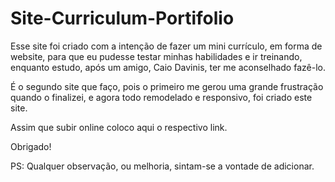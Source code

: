 # Site-Curriculum-Portifolio

Esse site foi criado com a intenção de fazer um mini currículo, em forma de website, para que eu pudesse testar minhas habilidades e ir treinando, enquanto estudo, após um amigo, Caio Davinis, ter me aconselhado fazê-lo.

É o segundo site que faço, pois o primeiro me gerou uma grande frustração quando o finalizei, e agora todo remodelado e responsivo, foi criado este site. 

Assim que subir online coloco aqui o respectivo link.

Obrigado!

PS: Qualquer observação, ou melhoria, sintam-se a vontade de adicionar.
